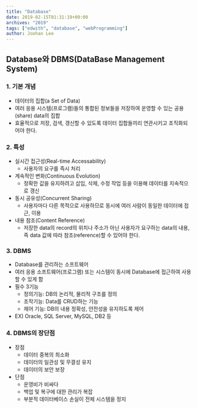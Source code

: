 ```yaml
---
title: "Database"
date: 2019-02-15T01:31:19+09:00
archives: "2019"
tags: ["edwith", "database", "webProgramming"]
author: Joohan Lee
---
```


## Database와 DBMS(DataBase Management System)

### 1. 기본 개념

- 데이터의 집합(a Set of Data)
- 여러 응용 시스템(프로그램)들의 통합된 정보들을 저장하여 운영할 수 있는 공용(share) data의 집합
- 효율적으로 저장, 검색, 갱신할 수 있도록 데이터 집합들끼리 연관시키고 조직화되어야 한다.

### 2. 특성

- 실시간 접근성(Real-time Accessability)
  - 사용자의 요구를 즉시 처리
- 계속적인 변화(Continuous Evolution)
  - 정확한 값을 유지하려고 삽입, 삭제, 수정 작업 등을 이용해 데이터를 지속적으로 갱신
- 동시 공유성(Concurrent Sharing)
  - 사용자마다 다른 목적으로 사용하므로 동시에 여러 사람이 동일한 데이터에 접근, 이용
- 내용 참조(Content Reference)
  - 저장한 data의 record의 위치나 주소가 아닌 사용자가 요구하는 data의  내용, 즉 data 값에 따라 참조(reference)할 수 있어야 한다.

### 3. DBMS

- Database를 관리하는 소프트웨어
- 여러 응용 소프트웨어(프로그램) 또는 시스템이 동시에 Database에 접근하여 사용할 수 있게 함
- 필수 3기능
  - 정의기능: DB의 논리적, 물리적 구조를 정의
  - 조작기능: Data를 CRUD하는 기능
  - 제어 기능: DB의 내용 정확성, 안전성을 유지하도록 제어
- EX) Oracle, SQL Server, MySQL, DB2 등

### 4. DBMS의 장단점

- 장점
  - 데이터 중복의 최소화
  - 데이터의 일관성 및 무결성 유지
  - 데이터의 보안 보장
- 단점
  - 운영비가 비싸다
  - 백업 및 복구에 대한 관리가 복잡
  - 부분적 데이터베이스 손실이 전체 시스템을 정지
